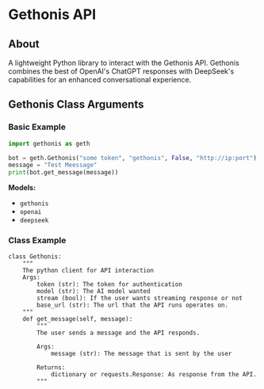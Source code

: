 # Gethonis API

## About

A lightweight Python library to interact with the Gethonis API. Gethonis combines the best of OpenAI's ChatGPT responses with DeepSeek's capabilities for an enhanced conversational experience.


## Gethonis Class Arguments

### Basic Example

```python
import gethonis as geth

bot = geth.Gethonis("some token", "gethonis", False, "http://ip:port")
message = "Test Meessage"
print(bot.get_message(message))
```

**Models:**
* `gethonis`
* `openai`
* `deepseek`


### Class Example

```python=
class Gethonis:
    """
    The python client for API interaction 
    Args:
        token (str): The token for authentication
        model (str): The AI model wanted
        stream (bool): If the user wants streaming response or not
        base_url (str): The url that the API runs operates on.
    """
    def get_message(self, message):
        """
        The user sends a message and the API responds.
            
        Args:
            message (str): The message that is sent by the user
                
        Returns:
            dictionary or requests.Response: As response from the API.
        """
```


